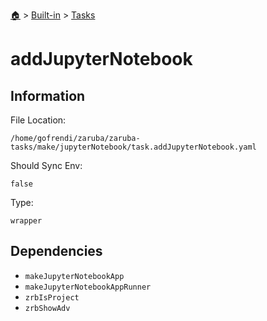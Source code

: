 <!--startTocHeader-->
[🏠](../../README.md) > [Built-in](../README.md) > [Tasks](README.md)
# addJupyterNotebook
<!--endTocHeader-->


## Information

File Location:

    /home/gofrendi/zaruba/zaruba-tasks/make/jupyterNotebook/task.addJupyterNotebook.yaml

Should Sync Env:

    false

Type:

    wrapper


## Dependencies

- `makeJupyterNotebookApp`
- `makeJupyterNotebookAppRunner`
- `zrbIsProject`
- `zrbShowAdv`



<!--startTocSubtopic-->

<!--endTocSubtopic-->